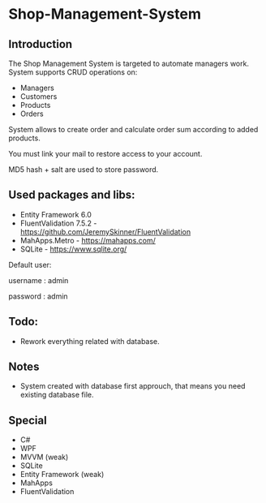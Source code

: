 # Shop-Management-System

## Introduction
The Shop Management System is targeted to automate managers work.
System supports CRUD operations on:
  * Managers
  * Customers
  * Products
  * Orders
  
System allows to create order and calculate order sum according to added products.

You must link your mail to restore access to your account.

MD5 hash + salt are used to store password.


## Used packages and libs:
* Entity Framework 6.0
* FluentValidation 7.5.2 - https://github.com/JeremySkinner/FluentValidation
* MahApps.Metro - https://mahapps.com/
* SQLite - https://www.sqlite.org/

Default user:

username : admin

password : admin

## Todo:
* Rework everything related with database. 

## Notes
* System created with database first approuch, that means you need existing database file.

## Special
* C#
* WPF
* MVVM (weak)
* SQLite
* Entity Framework (weak) 
* MahApps 
* FluentValidation